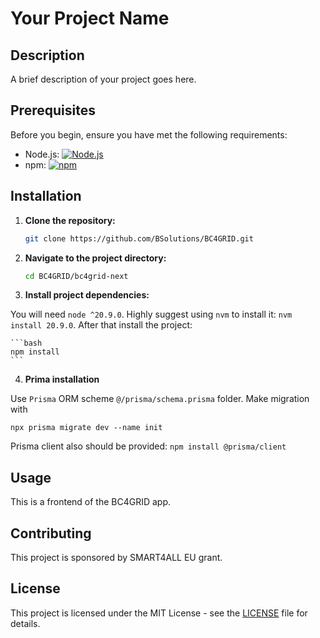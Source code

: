 # Your Project Name

## Description

A brief description of your project goes here.

## Prerequisites

Before you begin, ensure you have met the following requirements:

- Node.js: [![Node.js](https://img.shields.io/badge/Node.js-v14.17.4-green.svg)](https://nodejs.org/)
- npm: [![npm](https://img.shields.io/badge/npm-v6.14.14-blue.svg)](https://www.npmjs.com/)

## Installation

1. **Clone the repository:**

    ```bash
    git clone https://github.com/BSolutions/BC4GRID.git
    ```

2. **Navigate to the project directory:**

    ```bash
    cd BC4GRID/bc4grid-next
    ```

3. **Install project dependencies:**

You will need `node ^20.9.0`. Highly suggest using `nvm` to install it: `nvm install 20.9.0`. After that install the project:

    ```bash
    npm install
    ```

4. **Prima installation**

Use `Prisma` ORM scheme `@/prisma/schema.prisma` folder. Make migration with 

`npx prisma migrate dev --name init`

Prisma client also should be provided: `npm install @prisma/client`

## Usage

This is a frontend of the BC4GRID app. 




## Contributing

This project is sponsored by SMART4ALL EU grant.

## License

This project is licensed under the MIT License - see the [LICENSE](LICENSE) file for details.
